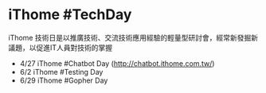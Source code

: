 # iThome #TechDay

iThome 技術日是以推廣技術、交流技術應用經驗的輕量型研討會，經常新發掘新議題，以促進IT人員對技術的掌握

- 4/27 iThome #Chatbot Day (http://chatbot.ithome.com.tw/)
- 6/2 iThome #Testing Day 
- 6/29 iThome #Gopher Day

